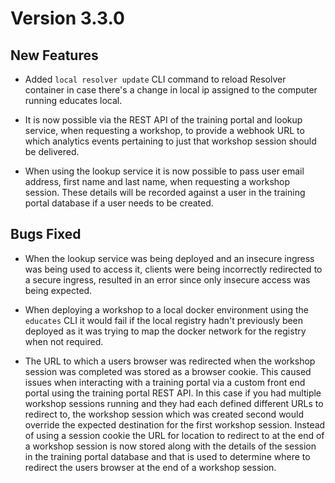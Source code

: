 Version 3.3.0
=============

New Features
------------

* Added `local resolver update` CLI command to reload Resolver container in 
  case there's a change in local ip assigned to the computer running educates
  local.

* It is now possible via the REST API of the training portal and lookup service,
  when requesting a workshop, to provide a webhook URL to which analytics events
  pertaining to just that workshop session should be delivered.

* When using the lookup service it is now possible to pass user email address,
  first name and last name, when requesting a workshop session. These details
  will be recorded against a user in the training portal database if a user
  needs to be created.

Bugs Fixed
----------

* When the lookup service was being deployed and an insecure ingress was being
  used to access it, clients were being incorrectly redirected to a secure
  ingress, resulted in an error since only insecure access was being expected.

* When deploying a workshop to a local docker environment using the `educates`
  CLI it would fail if the local registry hadn't previously been deployed as it
  was trying to map the docker network for the registry when not required.

* The URL to which a users browser was redirected when the workshop session was
  completed was stored as a browser cookie. This caused issues when interacting
  with a training portal via a custom front end portal using the training portal
  REST API. In this case if you had multiple workshop sessions running and they
  had each defined different URLs to redirect to, the workshop session which was
  created second would override the expected destination for the first workshop
  session. Instead of using a session cookie the URL for location to redirect to
  at the end of a workshop session is now stored along with the details of the
  session in the training portal database and that is used to determine where to
  redirect the users browser at the end of a workshop session.
